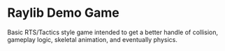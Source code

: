 # Raylib Demo Game
Basic RTS/Tactics style game intended to get a better handle of collision, gameplay logic, skeletal animation, and eventually physics.
